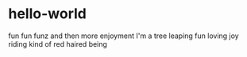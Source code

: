 # hello-world
fun fun funz and then more enjoyment
I'm a tree leaping fun loving joy riding kind of red haired being
